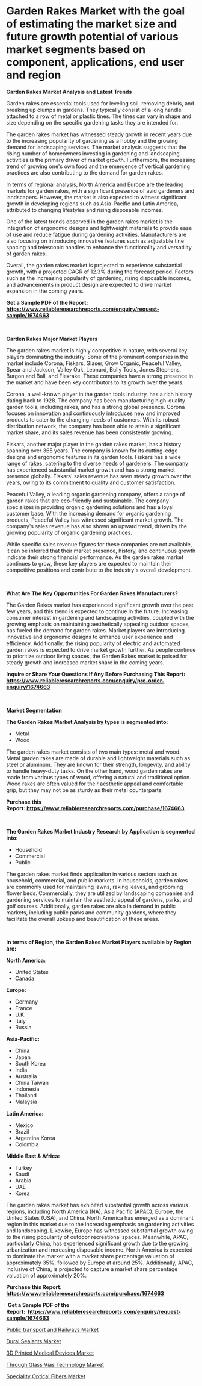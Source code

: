 <p><h1>Garden Rakes Market with the goal of estimating the market size and future growth potential of various market segments based on component, applications, end user and region</h1></p><p><strong>Garden Rakes Market Analysis and Latest Trends</strong></p>
<p><p>Garden rakes are essential tools used for leveling soil, removing debris, and breaking up clumps in gardens. They typically consist of a long handle attached to a row of metal or plastic tines. The tines can vary in shape and size depending on the specific gardening tasks they are intended for.</p><p>The garden rakes market has witnessed steady growth in recent years due to the increasing popularity of gardening as a hobby and the growing demand for landscaping services. The market analysis suggests that the rising number of homeowners investing in gardening and landscaping activities is the primary driver of market growth. Furthermore, the increasing trend of growing one's own food and the emergence of vertical gardening practices are also contributing to the demand for garden rakes.</p><p>In terms of regional analysis, North America and Europe are the leading markets for garden rakes, with a significant presence of avid gardeners and landscapers. However, the market is also expected to witness significant growth in developing regions such as Asia-Pacific and Latin America, attributed to changing lifestyles and rising disposable incomes.</p><p>One of the latest trends observed in the garden rakes market is the integration of ergonomic designs and lightweight materials to provide ease of use and reduce fatigue during gardening activities. Manufacturers are also focusing on introducing innovative features such as adjustable tine spacing and telescopic handles to enhance the functionality and versatility of garden rakes.</p><p>Overall, the garden rakes market is projected to experience substantial growth, with a projected CAGR of 12.3% during the forecast period. Factors such as the increasing popularity of gardening, rising disposable incomes, and advancements in product design are expected to drive market expansion in the coming years.</p></p>
<p><strong>Get a Sample PDF of the Report:&nbsp; <a href="https://www.reliableresearchreports.com/enquiry/request-sample/1674663">https://www.reliableresearchreports.com/enquiry/request-sample/1674663</a></strong></p>
<p>&nbsp;</p>
<p><strong>Garden Rakes Major Market Players</strong></p>
<p><p>The garden rakes market is highly competitive in nature, with several key players dominating the industry. Some of the prominent companies in the market include Corona, Fiskars, Glaser, Grow Organic, Peaceful Valley, Spear and Jackson, Valley Oak, Leonard, Bully Tools, Jones Stephens, Burgon and Ball, and Flexrake. These companies have a strong presence in the market and have been key contributors to its growth over the years.</p><p>Corona, a well-known player in the garden tools industry, has a rich history dating back to 1928. The company has been manufacturing high-quality garden tools, including rakes, and has a strong global presence. Corona focuses on innovation and continuously introduces new and improved products to cater to the changing needs of customers. With its robust distribution network, the company has been able to attain a significant market share, and its sales revenue has been consistently growing.</p><p>Fiskars, another major player in the garden rakes market, has a history spanning over 365 years. The company is known for its cutting-edge designs and ergonomic features in its garden tools. Fiskars has a wide range of rakes, catering to the diverse needs of gardeners. The company has experienced substantial market growth and has a strong market presence globally. Fiskars' sales revenue has seen steady growth over the years, owing to its commitment to quality and customer satisfaction.</p><p>Peaceful Valley, a leading organic gardening company, offers a range of garden rakes that are eco-friendly and sustainable. The company specializes in providing organic gardening solutions and has a loyal customer base. With the increasing demand for organic gardening products, Peaceful Valley has witnessed significant market growth. The company's sales revenue has also shown an upward trend, driven by the growing popularity of organic gardening practices.</p><p>While specific sales revenue figures for these companies are not available, it can be inferred that their market presence, history, and continuous growth indicate their strong financial performance. As the garden rakes market continues to grow, these key players are expected to maintain their competitive positions and contribute to the industry's overall development.</p></p>
<p>&nbsp;</p>
<p><strong>What Are The Key Opportunities For Garden Rakes Manufacturers?</strong></p>
<p><p>The Garden Rakes market has experienced significant growth over the past few years, and this trend is expected to continue in the future. Increasing consumer interest in gardening and landscaping activities, coupled with the growing emphasis on maintaining aesthetically appealing outdoor spaces, has fueled the demand for garden rakes. Market players are introducing innovative and ergonomic designs to enhance user experience and efficiency. Additionally, the rising popularity of electric and automated garden rakes is expected to drive market growth further. As people continue to prioritize outdoor living spaces, the Garden Rakes market is poised for steady growth and increased market share in the coming years.</p></p>
<p><strong>Inquire or Share Your Questions If Any Before Purchasing This Report: <a href="https://www.reliableresearchreports.com/enquiry/pre-order-enquiry/1674663">https://www.reliableresearchreports.com/enquiry/pre-order-enquiry/1674663</a></strong></p>
<p>&nbsp;</p>
<p><strong>Market Segmentation</strong></p>
<p><strong>The Garden Rakes Market Analysis by types is segmented into:</strong></p>
<p><ul><li>Metal</li><li>Wood</li></ul></p>
<p><p>The garden rakes market consists of two main types: metal and wood. Metal garden rakes are made of durable and lightweight materials such as steel or aluminum. They are known for their strength, longevity, and ability to handle heavy-duty tasks. On the other hand, wood garden rakes are made from various types of wood, offering a natural and traditional option. Wood rakes are often valued for their aesthetic appeal and comfortable grip, but they may not be as sturdy as their metal counterparts.</p></p>
<p><strong>Purchase this Report:&nbsp;<a href="https://www.reliableresearchreports.com/purchase/1674663">https://www.reliableresearchreports.com/purchase/1674663</a></strong></p>
<p>&nbsp;</p>
<p><strong>The Garden Rakes Market Industry Research by Application is segmented into:</strong></p>
<p><ul><li>Household</li><li>Commercial</li><li>Public</li></ul></p>
<p><p>The garden rakes market finds application in various sectors such as household, commercial, and public markets. In households, garden rakes are commonly used for maintaining lawns, raking leaves, and grooming flower beds. Commercially, they are utilized by landscaping companies and gardening services to maintain the aesthetic appeal of gardens, parks, and golf courses. Additionally, garden rakes are also in demand in public markets, including public parks and community gardens, where they facilitate the overall upkeep and beautification of these areas.</p></p>
<p>&nbsp;</p>
<p><strong>In terms of Region, the Garden Rakes Market Players available by Region are:</strong></p>
<p>
    <p> <strong> North America: </strong>
        <ul>
            <li>United States</li>
            <li>Canada</li>
        </ul>
        </p> 
    <p> <strong> Europe: </strong>
        <ul>
            <li>Germany</li>
            <li>France</li>
            <li>U.K.</li>
            <li>Italy</li>
            <li>Russia</li>
        </ul>
        </p> 
    <p> <strong> Asia-Pacific: </strong>
        <ul>
            <li>China</li>
            <li>Japan</li>
            <li>South Korea</li>
            <li>India</li>
            <li>Australia</li>
            <li>China Taiwan</li>
            <li>Indonesia</li>
            <li>Thailand</li>
            <li>Malaysia</li>
        </ul>
        </p> 
    <p> <strong> Latin America: </strong>
        <ul>
            <li>Mexico</li>
            <li>Brazil</li>
            <li>Argentina Korea</li>
            <li>Colombia</li>
        </ul>
        </p> 
    <p> <strong> Middle East & Africa: </strong>
        <ul>
            <li>Turkey</li>
            <li>Saudi</li>
            <li>Arabia</li>
            <li>UAE</li>
            <li>Korea</li>
        </ul>
    </p>
    </p>
<p><p>The garden rakes market has exhibited substantial growth across various regions, including North America (NA), Asia Pacific (APAC), Europe, the United States (USA), and China. North America has emerged as a dominant region in this market due to the increasing emphasis on gardening activities and landscaping. Likewise, Europe has witnessed substantial growth owing to the rising popularity of outdoor recreational spaces. Meanwhile, APAC, particularly China, has experienced significant growth due to the growing urbanization and increasing disposable income. North America is expected to dominate the market with a market share percentage valuation of approximately 35%, followed by Europe at around 25%. Additionally, APAC, inclusive of China, is projected to capture a market share percentage valuation of approximately 20%.</p></p>
<p><strong>Purchase this Report: <a href="https://www.reliableresearchreports.com/purchase/1674663">https://www.reliableresearchreports.com/purchase/1674663</a></strong></p>
<p>&nbsp;<strong>Get a Sample PDF of the Report:&nbsp;&nbsp;<a href="https://www.reliableresearchreports.com/enquiry/request-sample/1674663">https://www.reliableresearchreports.com/enquiry/request-sample/1674663</a></strong></p>
<p><strong></strong></p>
<p><p><a href="https://medium.com/@theomorar2000/public-transport-and-railways-market-outlook-industry-overview-and-forecast-2023-to-2030-c3076f0a068c">Public transport and Railways Market</a></p><p><a href="https://www.linkedin.com/pulse/dural-sealants-market-size-share-global-analysis-report-hxxtc/">Dural Sealants Market</a></p><p><a href="https://www.linkedin.com/pulse/3d-printed-medical-devices-market-research-report-unlocks-analysis-xupvc/">3D Printed Medical Devices Market</a></p><p><a href="https://github.com/dzharov81/Market-Research-Report-List-1/blob/main/through-glass-vias-technology-market.md">Through Glass Vias Technology Market</a></p><p><a href="https://github.com/ambrozg/Market-Research-Report-List-1/blob/main/speciality-optical-fibers-market.md">Speciality Optical Fibers Market</a></p></p>